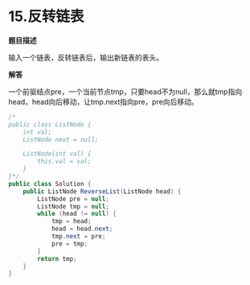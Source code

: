# 15.反转链表

**题目描述**

输入一个链表，反转链表后，输出新链表的表头。

**解答**

一个前驱结点pre，一个当前节点tmp，只要head不为null，那么就tmp指向head，head向后移动，让tmp.next指向pre，pre向后移动。

```java
/*
public class ListNode {
    int val;
    ListNode next = null;

    ListNode(int val) {
        this.val = val;
    }
}*/
public class Solution {
    public ListNode ReverseList(ListNode head) {
        ListNode pre = null;
        ListNode tmp = null;
        while (head != null) {
            tmp = head;
            head = head.next;
            tmp.next = pre;
            pre = tmp;
        }
        return tmp;
    }
}
```